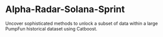 # Alpha-Radar-Solana-Sprint
Uncover sophisticated methods to unlock a subset of data within a large PumpFun historical dataset using Catboost.
